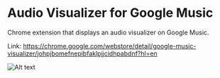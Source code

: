 # Audio Visualizer for Google Music

Chrome extension that displays an audio visualizer on Google Music.

Link: https://chrome.google.com/webstore/detail/google-music-visualizer/johpjbomefnepibfaklpjjcidhpabdnf?hl=en

![Alt text](https://github.com/zhiwenhuang/audio-equalizer-chrome/blob/master/screenshots/orange.png?raw=true "Optional Title")
